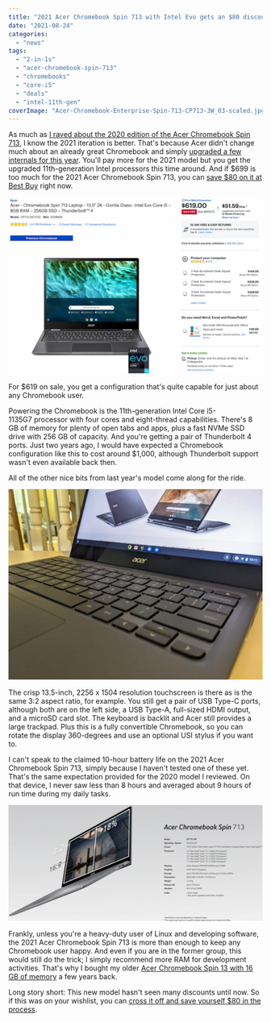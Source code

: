 ```yaml
---
title: "2021 Acer Chromebook Spin 713 with Intel Evo gets an $80 discount: $619"
date: "2021-08-24"
categories: 
  - "news"
tags: 
  - "2-in-1s"
  - "acer-chromebook-spin-713"
  - "chromebooks"
  - "core-i5"
  - "deals"
  - "intel-11th-gen"
coverImage: "Acer-Chromebook-Enterprise-Spin-713-CP713-3W_03-scaled.jpg"
---
```


As much as [I raved about the 2020 edition of the Acer Chromebook Spin 713](https://www.aboutchromebooks.com/news/acer-chromebook-spin-713-review/), I know the 2021 iteration is better. That's because Acer didn't change much about an already great Chromebook and simply [upgraded a few internals for this year](https://www.aboutchromebooks.com/news/4-new-acer-chromebooks-11th-gen-intel-chips-and-one-with-thunderbolt-4-0/). You'll pay more for the 2021 model but you get the upgraded 11th-generation Intel processors this time around. And if $699 is too much for the 2021 Acer Chromebook Spin 713, you can [save $80 on it at Best Buy](https://www.bestbuy.com/site/acer-chromebook-spin-713-laptop-13-5-2k-gorilla-glass-intel-evo-core-i5-8gb-ram-256gb-ssd-thunderbolt-4/6458849.p?skuId=6458849) right now.

[![2021 Acer Chromebook Spin 713](images/Acer-Chromebook-Spin-713-Intel-Evo-sale.jpg)](https://www.bestbuy.com/site/acer-chromebook-spin-713-laptop-13-5-2k-gorilla-glass-intel-evo-core-i5-8gb-ram-256gb-ssd-thunderbolt-4/6458849.p?skuId=6458849)

For $619 on sale, you get a configuration that's quite capable for just about any Chromebook user.

Powering the Chromebook is the 11th-generation Intel Core i5-1135G7 processor with four cores and eight-thread capabilities. There's 8 GB of memory for plenty of open tabs and apps, plus a fast NVMe SSD drive with 256 GB of capacity. And you're getting a pair of Thunderbolt 4 ports. Just two years ago, I would have expected a Chromebook configuration like this to cost around $1,000, although Thunderbolt support wasn't even available back then.

All of the other nice bits from last year's model come along for the ride.

![2021 Acer Chromebook Spin 713](images/Acer-Chromebook-Spin-713-featured-1024x768.jpg)

The crisp 13.5-inch, 2256 x 1504 resolution touchscreen is there as is the same 3:2 aspect ratio, for example. You still get a pair of USB Type-C ports, although both are on the left side, a USB Type-A, full-sized HDMI output, and a microSD card slot. The keyboard is backlit and Acer still provides a large trackpad. Plus this is a fully convertible Chromebook, so you can rotate the display 360-degrees and use an optional USI stylus if you want to.

I can't speak to the claimed 10-hour battery life on the 2021 Acer Chromebook Spin 713, simply because I haven't tested one of these yet. That's the same expectation provided for the 2020 model I reviewed. On that device, I never saw less than 8 hours and averaged about 9 hours of run time during my daily tasks.

![2021 Acer Chromebook Spin 713](images/Acer-Chromebook-Spin-713-1024x468.jpg)

Frankly, unless you're a heavy-duty user of Linux and developing software, the 2021 Acer Chromebook Spin 713 is more than enough to keep any Chromebook user happy. And even if you are in the former group, this would still do the trick; I simply recommend more RAM for development activities. That's why I bought my older [Acer Chromebook Spin 13 with 16 GB of memory](https://www.aboutchromebooks.com/news/acer-chromebook-spin-13-with-16-gb-ram-should-you-buy-one/) a few years back.

Long story short: This new model hasn't seen many discounts until now. So if this was on your wishlist, you can [cross it off and save yourself $80 in the process](https://www.bestbuy.com/site/acer-chromebook-spin-713-laptop-13-5-2k-gorilla-glass-intel-evo-core-i5-8gb-ram-256gb-ssd-thunderbolt-4/6458849.p?skuId=6458849).

